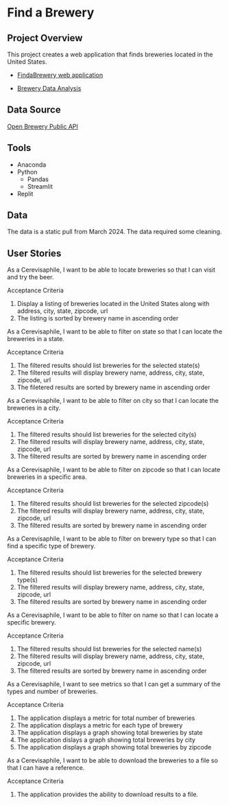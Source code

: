 # Find a Brewery

## Project Overview
This project creates a web application that finds breweries located in the United States.

* [FindaBrewery web application](https://probable-octo-robot-cm4nr6wt7yvnusynumfme2.streamlit.app/)

* [Brewery Data Analysis](https://github.com/Sarah269/glowing-dollop/tree/main/Breweries)

## Data Source
[Open Brewery Public API](https://www.openbrewerydb.org/)

## Tools
* Anaconda
* Python
  * Pandas
  *  Streamlit
* Replit

## Data 
The data is a static pull from March 2024.  The data required some cleaning. 

## User Stories
As a Cerevisaphile, I want to be able to locate breweries so that I can visit and try the beer.

Acceptance Criteria
   1. Display a listing of breweries located in the United States along with address, city, state, zipcode, url
   2. The listing is sorted by brewery name in ascending order

As a Cerevisaphile, I want to be able to filter on state so that I can locate the breweries in a state.

Acceptance Criteria
   1. The filtered results should list breweries for the selected state(s)
   2. The filtered results will display brewery name, address, city, state, zipcode, url
   3. The filetered results are sorted by brewery name in ascending order

As a Cerevisaphile, I want to be able to filter on city so that I can locate the breweries in a city.

Acceptance Criteria
   1. The filtered results should list breweries for the selected city(s)
   2. The filtered results will display brewery name, address, city, state, zipcode, url
   3. The filtered results are sorted by brewery name in ascending order

As a Cerevisaphile, I want to be able to filter on zipcode so that I can locate breweries in a specific area.

Acceptance Criteria
   1. The filtered results should list breweries for the selected zipcode(s)
   2. The filtered results will display brewery name, address, city, state, zipcode, url
   3. The filtered results are sorted by brewery name in ascending order

As a Cerevisaphile, I want to be able to filter on brewery type so that I can find a specific type of brewery.

Acceptance Criteria
   1. The filtered results should list breweries for the selected brewery type(s)
   2. The filtered results will display brewery name, address, city, state, zipcode, url
   3. The filtered results are sorted by brewery name in ascending order

As a Cerevisaphile, I want to be able to filter on name so that I can locate a specific brewery.

Acceptance Criteria
   1. The filtered results should list breweries for the selected name(s)
   2. The filtered results will display brewery name, address, city, state, zipcode, url
   3. The filtered results are sorted by brewery name in ascending order

As a Cerevisaphile,  I want to see metrics so that I can get a summary of the types and number of breweries.

Acceptance Criteria
   1. The application displays a metric for total number of breweries
   2. The application displays a metric for each type of brewery 
   3. The application displays a graph showing total breweries by state
   4. The application dislays a graph showing total breweries by city
   5. The application displays a graph showing total breweries by zipcode

As a Cerevisaphile, I want to be able to download the breweries to a file so that I can have a reference.

Acceptance Criteria
   1. The application provides the ability to download results to a file.
